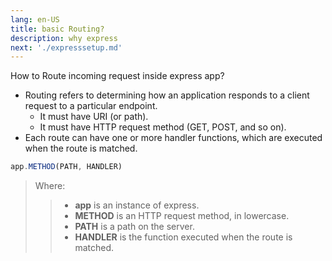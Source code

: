 ```yaml
---
lang: en-US
title: basic Routing?
description: why express
next: './expresssetup.md'
---
```

How to Route incoming request inside express app?

- Routing refers to determining how an application responds to a client request to a particular endpoint.
    - It must have URI (or path).
    - It must have HTTP request method (GET, POST, and so on).
- Each route can have one or more handler functions, which are executed when the route is matched.

```js
app.METHOD(PATH, HANDLER)
```

> Where:
>  > - **app** is an instance of express.
>  > - **METHOD** is an HTTP request method, in lowercase.
>  > - **PATH** is a path on the server.
>  > - **HANDLER** is the function executed when the route is matched.


<StackBlitz id="express-simple-q77h7t"/>
